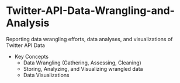 # Twitter-API-Data-Wrangling-and-Analysis
Reporting data wrangling efforts, data analyses, and visualizations of Twitter API Data
- Key Concepts
  - Data Wrangling (Gathering, Assessing, Cleaning) 
  - Storing, Analyzing, and Visualizing wrangled data
  - Data Visualizations
